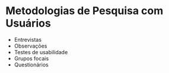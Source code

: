 # Metodologias de Pesquisa com Usuários
- Entrevistas
- Observações
- Testes de usabilidade
- Grupos focais
- Questionários
